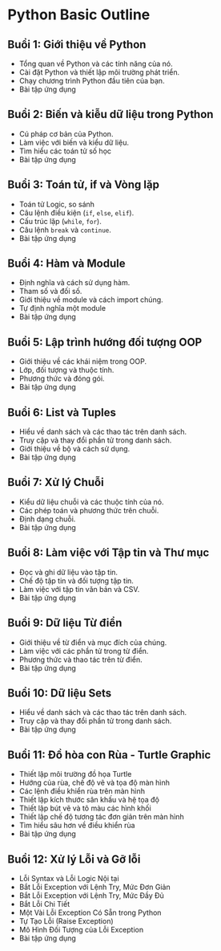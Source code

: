 # Python Basic Outline

## Buổi 1: Giới thiệu về Python

- Tổng quan về Python và các tính năng của nó.
- Cài đặt Python và thiết lập môi trường phát triển.
- Chạy chương trình Python đầu tiên của bạn.
- Bài tập ứng dụng

## Buổi 2: Biến và kiễu dữ liệu trong Python

- Cú pháp cơ bản của Python.
- Làm việc với biến và kiểu dữ liệu.
- Tìm hiểu các toán tử số học
- Bài tập ứng dụng

## Buổi 3: Toán tử, if và Vòng lặp

- Toán tử Logic, so sánh
- Câu lệnh điều kiện (`if`, `else`, `elif`).
- Cấu trúc lặp (`while`, `for`).
- Câu lệnh `break` và `continue`.
- Bài tập ứng dụng

## Buổi 4: Hàm và Module

- Định nghĩa và cách sử dụng hàm.
- Tham số và đối số.
- Giới thiệu về module và cách import chúng.
- Tự định nghĩa một module
- Bài tập ứng dụng

## Buổi 5: Lập trình hướng đối tượng OOP

- Giới thiệu về các khái niệm trong OOP.
- Lớp, đối tượng và thuộc tính.
- Phương thức và đóng gói.
- Bài tập ứng dụng

## Buổi 6: List và Tuples

- Hiểu về danh sách và các thao tác trên danh sách.
- Truy cập và thay đổi phần tử trong danh sách.
- Giới thiệu về bộ và cách sử dụng.
- Bài tập ứng dụng

## Buổi 7: Xử lý Chuỗi

- Kiểu dữ liệu chuỗi và các thuộc tính của nó.
- Các phép toán và phương thức trên chuỗi.
- Định dạng chuỗi.
- Bài tập ứng dụng

## Buổi 8: Làm việc với Tập tin và Thư mục

- Đọc và ghi dữ liệu vào tập tin.
- Chế độ tập tin và đối tượng tập tin.
- Làm việc với tập tin văn bản và CSV.
- Bài tập ứng dụng

## Buổi 9: Dữ liệu Từ điển

- Giới thiệu về từ điển và mục đích của chúng.
- Làm việc với các phần tử trong từ điển.
- Phương thức và thao tác trên từ điển.
- Bài tập ứng dụng

## Buổi 10: Dữ liệu Sets

- Hiểu về danh sách và các thao tác trên danh sách.
- Truy cập và thay đổi phần tử trong danh sách.
- Bài tập ứng dụng

## Buổi 11: Đồ hòa con Rùa - Turtle Graphic

- Thiết lập môi trường đồ họa Turtle
- Hướng của rùa, chế độ vẽ và tọa độ màn hình
- Các lệnh điều khiển rùa trên màn hình
- Thiết lập kích thước sân khấu và hệ tọa độ
- Thiết lập bút vẽ và tô màu các hình khối
- Thiết lập chế độ tương tác đơn giản trên màn hình
- Tìm hiểu sâu hơn về điều khiển rùa
- Bài tập ứng dụng

## Buổi 12: Xử lý Lỗi và Gỡ lỗi

- Lỗi Syntax và Lỗi Logic Nội tại
- Bắt Lỗi Exception với Lệnh Try, Mức Đơn Giản
- Bắt Lỗi Exception với Lệnh Try, Mức Đầy Đủ
- Bắt Lỗi Chi Tiết
- Một Vài Lỗi Exception Có Sẵn trong Python
- Tự Tạo Lỗi (Raise Exception)
- Mô Hình Đối Tượng của Lỗi Exception
- Bài tập ứng dụng
